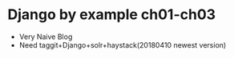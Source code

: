 # Django by example ch01-ch03
- Very Naive Blog 
- Need taggit+Django+solr+haystack(20180410 newest version)